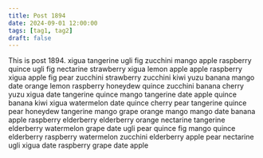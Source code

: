 ```yaml
---
title: Post 1894
date: 2024-09-01 12:00:00
tags: [tag1, tag2]
draft: false
---
```

This is post 1894.
xigua
tangerine
ugli
fig
zucchini
mango
apple
raspberry
quince
ugli
fig
nectarine
strawberry
xigua
lemon
apple
apple
raspberry
xigua
apple
fig
pear
zucchini
strawberry
zucchini
kiwi
yuzu
banana
mango
date
orange
lemon
raspberry
honeydew
quince
zucchini
banana
cherry
yuzu
xigua
date
tangerine
quince
mango
tangerine
date
apple
quince
banana
kiwi
xigua
watermelon
date
quince
cherry
pear
tangerine
quince
pear
honeydew
tangerine
mango
grape
orange
mango
mango
date
banana
apple
raspberry
elderberry
elderberry
orange
nectarine
tangerine
elderberry
watermelon
grape
date
ugli
pear
quince
fig
mango
quince
elderberry
raspberry
watermelon
zucchini
elderberry
apple
pear
nectarine
ugli
xigua
date
raspberry
grape
date
apple
